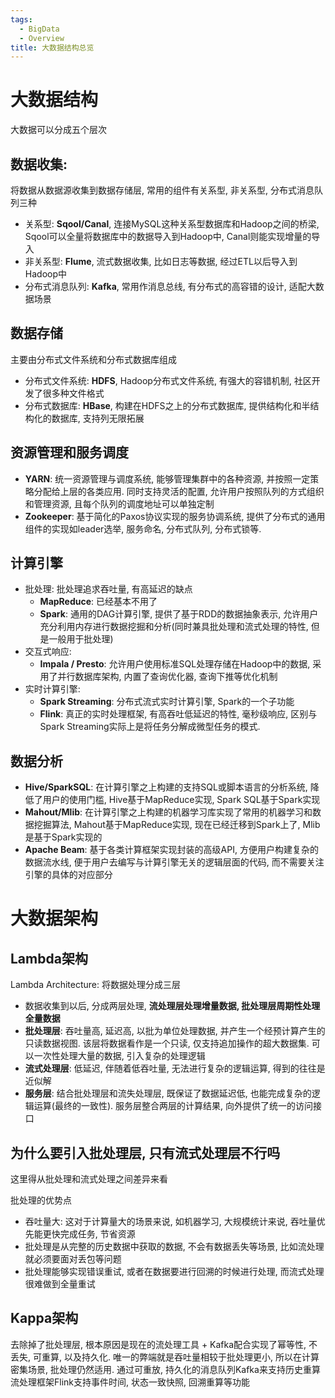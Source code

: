 ```yaml
---
tags:
  - BigData
  - Overview
title: 大数据结构总览
---
```

# 大数据结构
大数据可以分成五个层次

## 数据收集: 
将数据从数据源收集到数据存储层, 常用的组件有关系型, 非关系型, 分布式消息队列三种
- 关系型: **Sqool/Canal**, 连接MySQL这种关系型数据库和Hadoop之间的桥梁, Sqool可以全量将数据库中的数据导入到Hadoop中, Canal则能实现增量的导入
- 非关系型: **Flume**, 流式数据收集, 比如日志等数据, 经过ETL以后导入到Hadoop中
- 分布式消息队列: **Kafka**, 常用作消息总线, 有分布式的高容错的设计, 适配大数据场景
## 数据存储
主要由分布式文件系统和分布式数据库组成
- 分布式文件系统: **HDFS**, Hadoop分布式文件系统, 有强大的容错机制, 社区开发了很多种文件格式
- 分布式数据库: **HBase**, 构建在HDFS之上的分布式数据库, 提供结构化和半结构化的数据库, 支持列无限拓展
## 资源管理和服务调度
- **YARN**: 统一资源管理与调度系统, 能够管理集群中的各种资源, 并按照一定策略分配给上层的各类应用. 同时支持灵活的配置, 允许用户按照队列的方式组织和管理资源, 且每个队列的调度地址可以单独定制
- **Zookeeper**: 基于简化的Paxos协议实现的服务协调系统, 提供了分布式的通用组件的实现如leader选举, 服务命名, 分布式队列, 分布式锁等.


## 计算引擎
- 批处理: 批处理追求吞吐量, 有高延迟的缺点
	- **MapReduce**: 已经基本不用了
	- **Spark**: 通用的DAG计算引擎, 提供了基于RDD的数据抽象表示, 允许用户充分利用内存进行数据挖掘和分析(同时兼具批处理和流式处理的特性, 但是一般用于批处理)
- 交互式响应: 
	- **Impala / Presto**: 允许用户使用标准SQL处理存储在Hadoop中的数据, 采用了并行数据库架构, 内置了查询优化器, 查询下推等优化机制
- 实时计算引擎:
	- **Spark Streaming**: 分布式流式实时计算引擎, Spark的一个子功能
	- **Flink**: 真正的实时处理框架, 有高吞吐低延迟的特性, 毫秒级响应, 区别与Spark Streaming实际上是将任务分解成微型任务的模式.
## 数据分析
- **Hive/SparkSQL**: 在计算引擎之上构建的支持SQL或脚本语言的分析系统, 降低了用户的使用门槛, Hive基于MapReduce实现, Spark SQL基于Spark实现
- **Mahout/Mlib**: 在计算引擎之上构建的机器学习库实现了常用的机器学习和数据挖掘算法, Mahout基于MapReduce实现, 现在已经迁移到Spark上了, Mlib是基于Spark实现的
- **Apache Beam**: 基于各类计算框架实现封装的高级API, 方便用户构建复杂的数据流水线, 便于用户去编写与计算引擎无关的逻辑层面的代码, 而不需要关注引擎的具体的对应部分
# 大数据架构
## Lambda架构
Lambda Architecture: 将数据处理分成三层
- 数据收集到以后, 分成两层处理, **流处理层处理增量数据, 批处理层周期性处理全量数据**
- **批处理层**: 吞吐量高, 延迟高, 以批为单位处理数据, 并产生一个经预计算产生的只读数据视图. 该层将数据看作是一个只读, 仅支持追加操作的超大数据集. 可以一次性处理大量的数据, 引入复杂的处理逻辑
- **流式处理层**: 低延迟, 伴随着低吞吐量, 无法进行复杂的逻辑运算, 得到的往往是近似解
- **服务层**: 结合批处理层和流失处理层, 既保证了数据延迟低, 也能完成复杂的逻辑运算(最终的一致性). 服务层整合两层的计算结果, 向外提供了统一的访问接口

## 为什么要引入批处理层, 只有流式处理层不行吗
这里得从批处理和流式处理之间差异来看

批处理的优势点

- 吞吐量大: 这对于计算量大的场景来说, 如机器学习, 大规模统计来说, 吞吐量优先能更快完成任务, 节省资源
- 批处理是从完整的历史数据中获取的数据, 不会有数据丢失等场景, 比如流处理就必须要面对丢包等问题
- 批处理能够实现错误重试, 或者在数据要进行回溯的时候进行处理, 而流式处理很难做到全量重试
## Kappa架构
去除掉了批处理层, 根本原因是现在的流处理工具 + Kafka配合实现了幂等性, 不丢失, 可重算, 以及持久化. 唯一的弊端就是吞吐量相较于批处理更小, 所以在计算密集场景, 批处理仍然适用.
通过可重放, 持久化的消息队列Kafka来支持历史重算
流处理框架Flink支持事件时间, 状态一致快照, 回溯重算等功能


